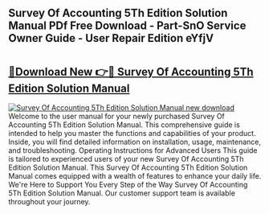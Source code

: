 ## Survey Of Accounting 5Th Edition Solution Manual PDf Free Download - Part-SnO Service Owner Guide - User Repair Edition eYfjV

# <h2><a href="http://bc80729.oget.top/?id=Survey+Of+Accounting+5Th+Edition+Solution+Manual">🔗Download New 👉🔴 Survey Of Accounting 5Th Edition Solution Manual</a></h2>

[![Survey Of Accounting 5Th Edition Solution Manual new download](https://i.imgur.com/5g1atiW.png)](http://bc80729.oget.top/?id=Survey+Of+Accounting+5Th+Edition+Solution+Manual)
Welcome to the user manual for your newly purchased Survey Of Accounting 5Th Edition Solution Manual. This comprehensive guide is intended to help you master the functions and capabilities of your product. Inside, you will find detailed information on installation, usage, maintenance, and troubleshooting. Operating Instructions for Advanced Users This guide is tailored to experienced users of your new Survey Of Accounting 5Th Edition Solution Manual. This Survey Of Accounting 5Th Edition Solution Manual comes equipped with a wealth of features to enhance your daily life. We're Here to Support You Every Step of the Way Survey Of Accounting 5Th Edition Solution Manual. Our customer support team is available throughout your journey.
